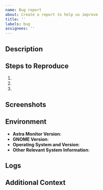 ```yaml
---
name: Bug report
about: Create a report to help us improve
title: ''
labels: bug
assignees: ''
---
```


## Description

<!-- A clear and detailed description of what the bug is. Include what you expected to happen and what actually happened. -->

## Steps to Reproduce

<!-- Steps to reproduce the behavior: -->

1.
2.
3. <!-- Add more steps if necessary -->

## Screenshots

<!-- If applicable, add screenshots to help explain your problem. -->

## Environment

<!-- Please complete the following information -->

-   **Astra Monitor Version**:
-   **GNOME Version**:
-   **Operating System and Version**:
-   **Other Relevant System Information**:

## Logs

<!-- Include relevant logs or error messages if available. -->

## Additional Context

<!-- Add any other context about the problem here. -->
